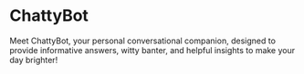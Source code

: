 # ChattyBot
Meet  ChattyBot, your personal conversational companion, designed to provide informative answers, witty banter, and helpful insights to make your day brighter!
